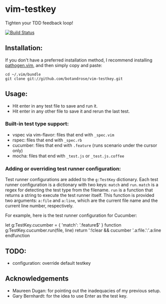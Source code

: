 # vim-testkey

Tighten your TDD feedback loop!

[![Build Status](https://travis-ci.org/botandrose/vim-testkey.svg)](https://travis-ci.org/botandrose/vim-testkey)

## Installation:

If you don't have a preferred installation method, I recommend
installing [pathogen.vim](https://github.com/tpope/vim-pathogen), and
then simply copy and paste:

    cd ~/.vim/bundle
    git clone git://github.com/botandrose/vim-testkey.git

## Usage:

* Hit enter in any test file to save and run it.
* Hit enter in any other file to save it and rerun the last test.

### Built-in test type support:

* vspec via vim-flavor: files that end with `_spec.vim`
* rspec: files that end with `_spec.rb`
* cucumber: files that end with `.feature` (runs scenario under the cursor only)
* mocha: files that end with `_test.js` or `_test.js.coffee`

### Adding or overriding test runner configuration:

Test runner configurations are added to the `g:TestKey` dictionary. Each test
runner configuration is a dictionary with two keys: `match` and `run`. `match`
is a regex for detecting the test type from the filename. `run` is a function
that returns a string to execute the test runner itself. This function is
provided two arguments: `a:file` and `a:line`, which are the current file name
and the current line number, respectively.

For example, here is the test runner configuration for Cucumber:

  let g:TestKey.cucumber = { 'match': '.feature$' }
  function g:TestKey.cucumber.run(file, line)
    return ':!clear && cucumber '.a:file.':'.a:line
  endfunction

## TODO:

* configuration: override default testkey

## Acknowledgements

* Maureen Dugan: for pointing out the inadequacies of my previous setup.
* Gary Bernhardt: for the idea to use Enter as the test key.

